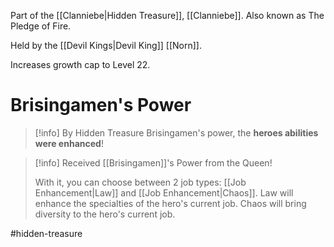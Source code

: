 Part of the [[Clanniebe|Hidden Treasure]], [[Clanniebe]]. Also known as The Pledge of Fire.

Held by the [[Devil Kings|Devil King]] [[Norn]].

Increases growth cap to Level 22.
# Brisingamen's Power
>[!info]
>By Hidden Treasure Brisingamen's power, the **heroes abilities were enhanced**!

>[!info]
>Received [[Brisingamen]]'s Power from the Queen!
>
>With it, you can choose between 2 job types: [[Job Enhancement|Law]] and [[Job Enhancement|Chaos]].
>Law will enhance the specialties of the hero's current job.
>Chaos will bring diversity to the hero's current job.

#hidden-treasure 